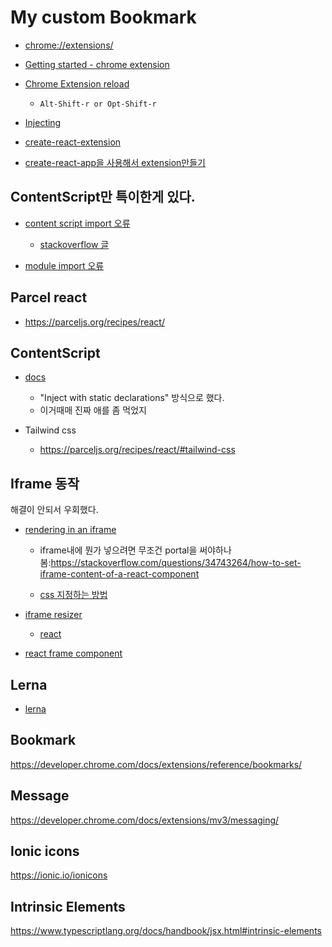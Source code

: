 # My custom Bookmark

- [chrome://extensions/](chrome://extensions/)

- [Getting started - chrome extension](https://developer.chrome.com/docs/extensions/mv3/getstarted/)

- [Chrome Extension reload](https://github.com/arikw/chrome-extensions-reloader)
  - `Alt-Shift-r or Opt-Shift-r`

- [Injecting](https://developer.chrome.com/docs/extensions/reference/action/#injecting-a-content-script-on-click)

- [create-react-extension](https://github.com/VasilyShelkov/create-react-extension)

- [create-react-app을 사용해서 extension만들기](https://jungpaeng.tistory.com/79ㄴ)

## ContentScript만 특이한게 있다.

- [content script import 오류](https://bloodguy.tistory.com/entry/ChromeExtension-ES6-%EB%AA%A8%EB%93%88-%EC%82%AC%EC%9A%A9%ED%95%98%EA%B8%B0-ES6-module)
  - [stackoverflow 글](https://stackoverflow.com/questions/48104433/how-to-import-es6-modules-in-content-script-for-chrome-extension)

- [module import 오류](https://blog.logrocket.com/common-typescript-module-problems-and-how-to-solve/)

## Parcel react

- https://parceljs.org/recipes/react/

## ContentScript

- [docs](https://developer.chrome.com/docs/extensions/mv3/content_scripts/)
  - "Inject with static declarations" 방식으로 했다.
  - 이거때매 진짜 애를 좀 먹었지

- Tailwind css
  - https://parceljs.org/recipes/react/#tailwind-css

## Iframe 동작

해결이 안되서 우회했다.

- [rendering in an iframe](https://dev.to/graftini/rendering-in-an-iframe-in-a-react-app-2boa)

  - iframe내에 뭔가 넣으려면 무조건 portal을
    써야하나봄:https://stackoverflow.com/questions/34743264/how-to-set-iframe-content-of-a-react-component

  - [css 지정하는 방법](https://itnext.io/create-chrome-extension-with-reactjs-using-inject-page-strategy-137650de1f39)

- [iframe resizer](https://github.com/davidjbradshaw/iframe-resizer)
  - [react](https://github.com/davidjbradshaw/iframe-resizer-react)

- [react frame component](https://github.com/ryanseddon/react-frame-component)

## Lerna

- [lerna](https://youtu.be/j0FiMekdeOs)

## Bookmark

https://developer.chrome.com/docs/extensions/reference/bookmarks/

## Message

https://developer.chrome.com/docs/extensions/mv3/messaging/

## Ionic icons

https://ionic.io/ionicons

## Intrinsic Elements

https://www.typescriptlang.org/docs/handbook/jsx.html#intrinsic-elements
